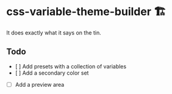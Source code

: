 # css-variable-theme-builder 🏗️

It does exactly what it says on the tin.

## Todo

- [ ] Add presets with a collection of variables
- [ ] Add a secondary color set
- [ ] Add a preview area
